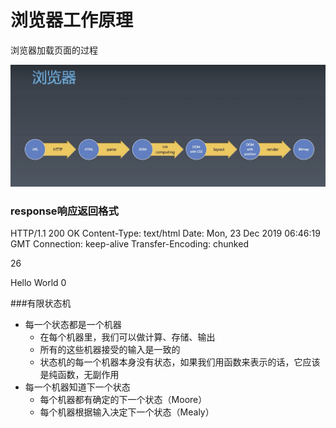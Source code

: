 # 浏览器工作原理

浏览器加载页面的过程

![](1.png)


### response响应返回格式 

HTTP/1.1 200 OK
Content-Type: text/html
Date: Mon, 23 Dec 2019 06:46:19 GMT
Connection: keep-alive
Transfer-Encoding: chunked

26
<html><body>Hello World<body></html>
0


###有限状态机

- 每一个状态都是一个机器
  - 在每个机器里，我们可以做计算、存储、输出
  - 所有的这些机器接受的输入是一致的
  - 状态机的每一个机器本身没有状态，如果我们用函数来表示的话，它应该是纯函数，无副作用
- 每一个机器知道下一个状态
   - 每个机器都有确定的下一个状态（Moore）
   - 每个机器根据输入决定下一个状态（Mealy）

 